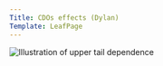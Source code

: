 ```yaml
---
Title: CDOs effects (Dylan)
Template: LeafPage
---
```


![Illustration of upper tail dependence](/course/media/upper_tail_dependence.gif)

